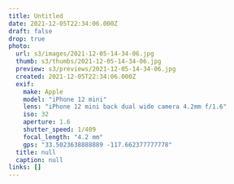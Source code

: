 ```yaml
---
title: Untitled
date: 2021-12-05T22:34:06.000Z
draft: false
drop: true
photo:
  url: s3/images/2021-12-05-14-34-06.jpg
  thumb: s3/thumbs/2021-12-05-14-34-06.jpg
  preview: s3/previews/2021-12-05-14-34-06.jpg
  created: 2021-12-05T22:34:06.000Z
  exif:
    make: Apple
    model: "iPhone 12 mini"
    lens: "iPhone 12 mini back dual wide camera 4.2mm f/1.6"
    iso: 32
    aperture: 1.6
    shutter_speed: 1/409
    focal_length: "4.2 mm"
    gps: "33.5023638888889 -117.662377777778"
  title: null
  caption: null
links: []
---
```

